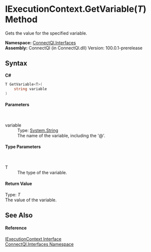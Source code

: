 # IExecutionContext.GetVariable(*T*) Method 
 

Gets the value for the specified variable.

**Namespace:**&nbsp;<a href="N_ConnectQl_Interfaces">ConnectQl.Interfaces</a><br />**Assembly:**&nbsp;ConnectQl (in ConnectQl.dll) Version: 100.0.1-prerelease

## Syntax

**C#**<br />
``` C#
T GetVariable<T>(
	string variable
)

```


#### Parameters
&nbsp;<dl><dt>variable</dt><dd>Type: <a href="http://msdn2.microsoft.com/en-us/library/s1wwdcbf" target="_blank">System.String</a><br />The name of the variable, including the '@'.</dd></dl>

#### Type Parameters
&nbsp;<dl><dt>T</dt><dd>The type of the variable.</dd></dl>

#### Return Value
Type: *T*<br />The value of the variable.

## See Also


#### Reference
<a href="T_ConnectQl_Interfaces_IExecutionContext">IExecutionContext Interface</a><br /><a href="N_ConnectQl_Interfaces">ConnectQl.Interfaces Namespace</a><br />